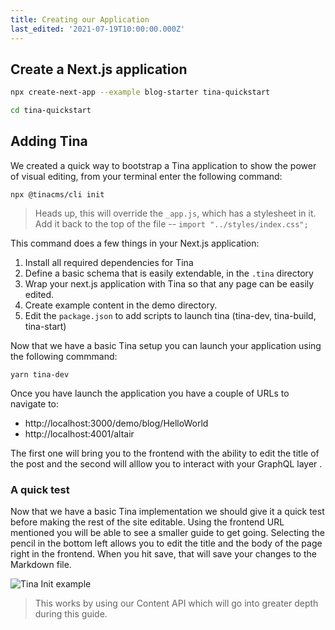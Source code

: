 ```yaml
---
title: Creating our Application
last_edited: '2021-07-19T10:00:00.000Z'
---
```


## Create a Next.js application

```bash
npx create-next-app --example blog-starter tina-quickstart

cd tina-quickstart
```

## Adding Tina

We created a quick way to bootstrap a Tina application to show the power of visual editing, from your terminal enter the following command:

```bash,copy
npx @tinacms/cli init
```

> Heads up, this will override the `_app.js`, which has a stylesheet in it. Add it back to the top of the file -- `import "../styles/index.css";`

This command does a few things in your Next.js application:

1. Install all required dependencies for Tina
2. Define a basic schema that is easily extendable, in the `.tina` directory
3. Wrap your next.js application with Tina so that any page can be easily edited.
4. Create example content in the demo directory.
5. Edit the `package.json` to add scripts to launch tina (tina-dev, tina-build, tina-start)

Now that we have a basic Tina setup you can launch your application using the following commmand:

```bash,copy
yarn tina-dev
```

Once you have launch the application you have a couple of URLs to navigate to:

- http://localhost:3000/demo/blog/HelloWorld
- http://localhost:4001/altair

The first one will bring you to the frontend with the ability to edit the title of the post and the second will alllow you to interact with your GraphQL layer .

### A quick test

Now that we have a basic Tina implementation we should give it a quick test before making the rest of the site editable. Using the frontend URL mentioned you will be able to see a smaller guide to get going. Selecting the pencil in the bottom left allows you to edit the title and the body of the page right in the frontend. When you hit save, that will save your changes to the Markdown file.

![Tina Init example](/gif/tina-init.gif)

> This works by using our Content API which will go into greater depth during this guide.
